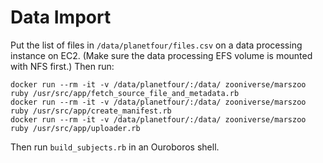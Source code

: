 # Data Import

Put the list of files in `/data/planetfour/files.csv` on a data processing
instance on EC2. (Make sure the data processing EFS volume is mounted with NFS
first.) Then run:

```
docker run --rm -it -v /data/planetfour/:/data/ zooniverse/marszoo ruby /usr/src/app/fetch_source_file_and_metadata.rb
docker run --rm -it -v /data/planetfour/:/data/ zooniverse/marszoo ruby /usr/src/app/create_manifest.rb
docker run --rm -it -v /data/planetfour/:/data/ zooniverse/marszoo ruby /usr/src/app/uploader.rb
```

Then run `build_subjects.rb` in an Ouroboros shell.
